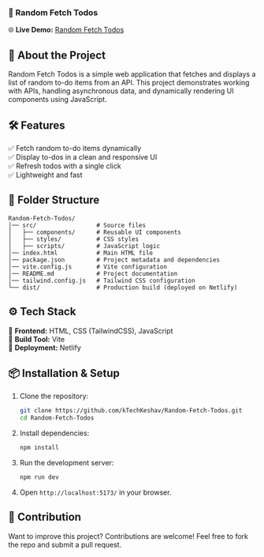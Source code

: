 ### 📌 Random Fetch Todos  
🌐 **Live Demo:** [Random Fetch Todos](https://randomtodosfetch.netlify.app/)  

## 🚀 About the Project  
Random Fetch Todos is a simple web application that fetches and displays a list of random to-do items from an API. This project demonstrates working with APIs, handling asynchronous data, and dynamically rendering UI components using JavaScript.  

## 🛠️ Features  
✅ Fetch random to-do items dynamically  
✅ Display to-dos in a clean and responsive UI  
✅ Refresh todos with a single click  
✅ Lightweight and fast  

## 📂 Folder Structure  
```plaintext
Random-Fetch-Todos/
│── src/                 # Source files
│   ├── components/      # Reusable UI components
│   ├── styles/          # CSS styles
│   ├── scripts/         # JavaScript logic
│── index.html           # Main HTML file
│── package.json         # Project metadata and dependencies
│── vite.config.js       # Vite configuration
│── README.md            # Project documentation
│── tailwind.config.js   # Tailwind CSS configuration
└── dist/                # Production build (deployed on Netlify)
```  

## ⚙️ Tech Stack  
🔹 **Frontend:** HTML, CSS (TailwindCSS), JavaScript  
🔹 **Build Tool:** Vite  
🔹 **Deployment:** Netlify  

## 📦 Installation & Setup  
1. Clone the repository:  
   ```sh
   git clone https://github.com/kTechKeshav/Random-Fetch-Todos.git
   cd Random-Fetch-Todos
   ```  
2. Install dependencies:  
   ```sh
   npm install
   ```  
3. Run the development server:  
   ```sh
   npm run dev
   ```  
4. Open `http://localhost:5173/` in your browser.  

## 🤝 Contribution  
Want to improve this project? Contributions are welcome! Feel free to fork the repo and submit a pull request.  

